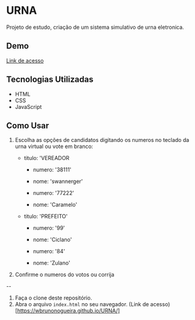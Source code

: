 # URNA
Projeto de estudo, criação de um sistema simulativo de urna eletronica.

## Demo
[Link de acesso](https://wbrunonogueira.github.io/URNA/)

## Tecnologias Utilizadas
- HTML
- CSS
- JavaScript


## Como Usar
1. Escolha as opções de candidatos digitando os numeros no teclado da urna virtual ou vote em branco:

    - titulo: 'VEREADOR
      -  numero: '38111'
      -  nome: 'swannerger'
  
      - numero: '77222'
      - nome: 'Caramelo'

    - titulo: 'PREFEITO'
      - numero: '99'
      - nome: 'Ciclano'
 
      - numero: '84'
      - nome: 'Zulano'

2. Confirme o numeros do votos ou corrija

--

1. Faça o clone deste repositório.
2. Abra o arquivo `index.html` no seu navegador.
(Link de acesso)[https://wbrunonogueira.github.io/URNA/]
